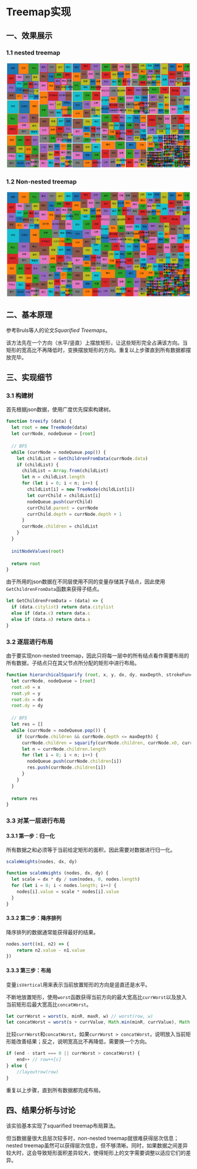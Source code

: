 # Treemap实现

## 一、效果展示

### 1.1 nested treemap

![nested](Report/nested.png)

### 1.2 Non-nested treemap

![nonnested](Report/nonnested.png)



## 二、基本原理

参考Bruls等人的论文*Squarified Treemaps*。

该方法先在一个方向（水平/竖直）上摆放矩形，让这些矩形完全占满该方向。当矩形的宽高比不再降低时，变换摆放矩形的方向。重复以上步骤直到所有数据都摆放完毕。



## 三、实现细节

### 3.1 构建树

首先根据json数据，使用广度优先探索构建树。

```javascript
function treeify (data) {
  let root = new TreeNode(data)
  let currNode, nodeQueue = [root]

  // BFS
  while (currNode = nodeQueue.pop()) {
    let childList = GetChildrenFromData(currNode.data)
    if (childList) {
      childList = Array.from(childList)
      let n = childList.length
      for (let i = 0; i < n; i++) {
        childList[i] = new TreeNode(childList[i])
        let currChild = childList[i]
        nodeQueue.push(currChild)
        currChild.parent = currNode
        currChild.depth = currNode.depth + 1
      }
      currNode.children = childList
    }
  }

  initNodeValues(root)

  return root
}
```

由于所用的json数据在不同层使用不同的变量存储其子结点，因此使用``GetChildrenFromData``函数来获得子结点。

```javascript
let GetChildrenFromData = (data) => {
  if (data.citylist) return data.citylist
  else if (data.c) return data.c
  else if (data.a) return data.a
}
```



### 3.2 逐层进行布局

由于要实现non-nested treemap，因此只将每一层中的所有结点看作需要布局的所有数据，子结点只在其父节点所分配的矩形中进行布局。

```javascript
function hierarchicalSquarify (root, x, y, dx, dy, maxDepth, strokeFunc) {
  let currNode, nodeQueue = [root]
  root.x0 = x
  root.y0 = y
  root.dx = dx
  root.dy = dy

  // BFS
  let res = []
  while (currNode = nodeQueue.pop()) {
    if (currNode.children && currNode.depth <= maxDepth) {
      currNode.children = squarify(currNode.children, currNode.x0, currNode.y0, currNode.dx, currNode.dy, strokeFunc)
      let n = currNode.children.length
      for (let i = 0; i < n; i++) {
        nodeQueue.push(currNode.children[i])
        res.push(currNode.children[i])
      }
    }
  }

  return res
}
```



### 3.3 对某一层进行布局

#### 3.3.1 第一步：归一化

所有数据之和必须等于当前给定矩形的面积，因此需要对数据进行归一化。

```javascript
scaleWeights(nodes, dx, dy)
```

```javascript
function scaleWeights (nodes, dx, dy) {
  let scale = dx * dy / sum(nodes, 0, nodes.length)
  for (let i = 0; i < nodes.length; i++) {
    nodes[i].value = scale * nodes[i].value
  }
}
```



#### 3.3.2 第二步：降序排列

降序排列的数据通常能获得最好的结果。

```javascript
nodes.sort((n1, n2) => {
    return n2.value - n1.value
})
```



#### 3.3.3 第三步：布局

变量``isVertical``用来表示当前放置矩形的方向是竖直还是水平。

不断地放置矩形，使用``worst``函数获得当前方向的最大宽高比``currWorst``以及放入当前矩形后最大宽高比``concatWorst``。

```javascript
let currWorst = worst(s, minR, maxR, w) // worst(row, w)
let concatWorst = worst(s + currValue, Math.min(minR, currValue), Math.max(maxR, currValue), w) // worst(row++[c], w)
```

比较``currWorst``和``concatWorst``，如果``currWorst > concatWorst``，说明放入当前矩形能改善结果；反之，说明宽高比不再降低，需要换一个方向。

```javascript
if (end - start === 0 || currWorst > concatWorst) {
    end++ // row++[c]
} else {
    //layoutrow(row)
}
```

重复以上步骤，直到所有数据都完成布局。



## 四、结果分析与讨论

该实验基本实现了squarified treemap布局算法。

但当数据量很大且层次较多时，non-nested treemap就很难获得层次信息；nested treemap虽然可以获得层次信息，但不够清晰。同时，如果数据之间差异较大时，这会导致矩形面积差异较大，使得矩形上的文字需要调整以适应它们的差异。